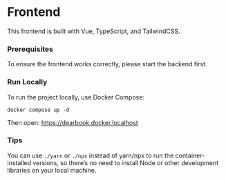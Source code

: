 # Frontend

This frontend is built with Vue, TypeScript, and TailwindCSS.

### Prerequisites
To ensure the frontend works correctly, please start the backend first.

### Run Locally
To run the project locally, use Docker Compose:

```shell
docker compose up -d
```
Then open: https://dearbook.docker.localhost

### Tips

You can use `./yarn` or `./npx` instead of yarn/npx to run the container-installed versions, 
so there’s no need to install Node or other development libraries on your local machine.
